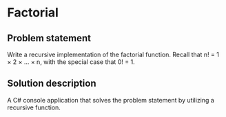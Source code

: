# Factorial

## Problem statement
Write a recursive implementation of the factorial function. Recall that n! = 1 × 2 × ... × n,
with the special case that 0! = 1.

## Solution description
A C# console application that solves the problem statement by utilizing a recursive function.
